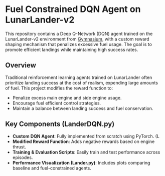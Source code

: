 # Fuel Constrained DQN Agent on LunarLander-v2

This repository contains a Deep Q-Network (DQN) agent trained on the LunarLander-v2 environment from [Gymnasium](https://gymnasium.farama.org/environments/box2d/lunar_lander/), with a custom reward shaping mechanism that penalizes excessive fuel usage. The goal is to promote efficient landings while maintaining high success rates.

## Overview

Traditional reinforcement learning agents trained on LunarLander often prioritize landing success at the cost of realism, expending large amounts of fuel. This project modifies the reward function to:

- Penalize excess main engine and side engine usage.
- Encourage fuel efficient control strategies.
- Maintain a balance between landing success and fuel conservation.

## Key Components (LanderDQN.py)

- **Custom DQN Agent**: Fully implemented from scratch using PyTorch. (L
- **Modified Reward Function**: Adds negative rewards based on engine thrust.
- **Training & Evaluation Scripts**: Easily train and test performance across episodes.
- **Performance Visualization (Lander.py)**: Includes plots comparing baseline and fuel-constrained agents.
 
